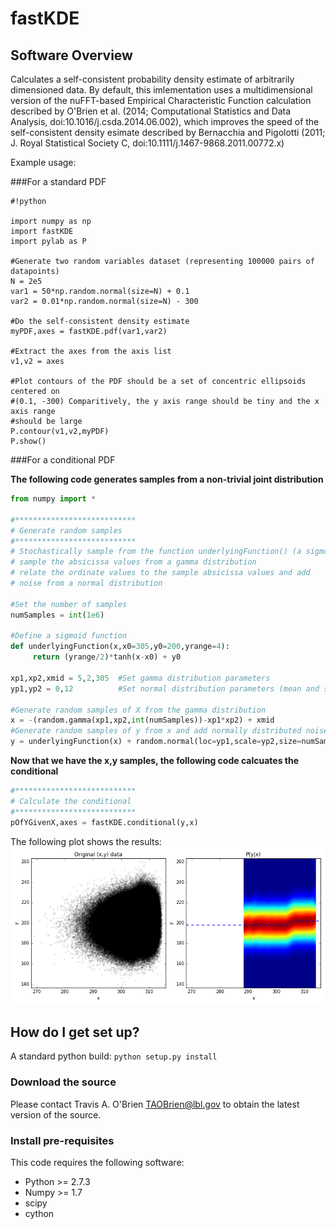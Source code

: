 # fastKDE #

## Software Overview ##

Calculates a self-consistent probability density estimate of arbitrarily
dimensioned data. By default, this imlementation uses a multidimensional
version of the nuFFT-based Empirical Characteristic Function calculation
described by O'Brien et al. (2014; Computational Statistics and Data Analysis,
doi:10.1016/j.csda.2014.06.002), which improves the speed of the
self-consistent density esimate described by Bernacchia and Pigolotti (2011; J.
Royal Statistical Society C, doi:10.1111/j.1467-9868.2011.00772.x)

Example usage:

###For a standard PDF

```
#!python
 
import numpy as np
import fastKDE
import pylab as P

#Generate two random variables dataset (representing 100000 pairs of datapoints)
N = 2e5
var1 = 50*np.random.normal(size=N) + 0.1
var2 = 0.01*np.random.normal(size=N) - 300
  
#Do the self-consistent density estimate
myPDF,axes = fastKDE.pdf(var1,var2)

#Extract the axes from the axis list
v1,v2 = axes

#Plot contours of the PDF should be a set of concentric ellipsoids centered on
#(0.1, -300) Comparitively, the y axis range should be tiny and the x axis range
#should be large
P.contour(v1,v2,myPDF)
P.show()

```

###For a conditional PDF

**The following code generates samples from a non-trivial joint distribution**
```python
from numpy import *

#***************************
# Generate random samples
#***************************
# Stochastically sample from the function underlyingFunction() (a sigmoid):
# sample the absicissa values from a gamma distribution
# relate the ordinate values to the sample absicissa values and add
# noise from a normal distribution

#Set the number of samples
numSamples = int(1e6)

#Define a sigmoid function
def underlyingFunction(x,x0=305,y0=200,yrange=4):
     return (yrange/2)*tanh(x-x0) + y0

xp1,xp2,xmid = 5,2,305  #Set gamma distribution parameters
yp1,yp2 = 0,12          #Set normal distribution parameters (mean and std)

#Generate random samples of X from the gamma distribution
x = -(random.gamma(xp1,xp2,int(numSamples))-xp1*xp2) + xmid
#Generate random samples of y from x and add normally distributed noise
y = underlyingFunction(x) + random.normal(loc=yp1,scale=yp2,size=numSamples)
```

**Now that we have the x,y samples, the following code calcuates the conditional**
```python
#***************************
# Calculate the conditional
#***************************
pOfYGivenX,axes = fastKDE.conditional(y,x)
```

The following plot shows the results:
![Conditional PDF](conditional_demo.png)

## How do I get set up? ##

A standard python build:
```python setup.py install```

### Download the source ###

Please contact Travis A. O'Brien <TAOBrien@lbl.gov> to obtain the latest version of the source.

### Install pre-requisites ###
This code requires the following software:
  
  * Python >= 2.7.3
  * Numpy  >= 1.7
  * scipy
  * cython